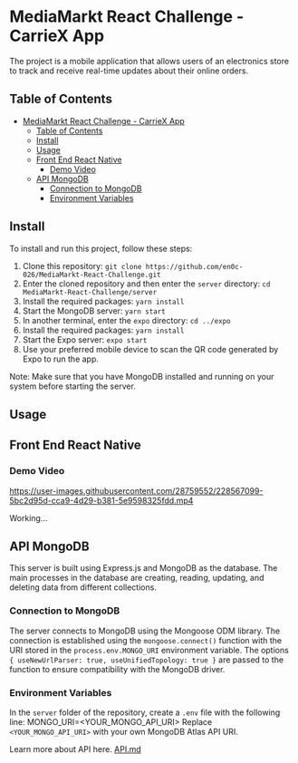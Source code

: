 # MediaMarkt React Challenge - CarrieX App

The project is a mobile application that allows users of an electronics store to track and receive real-time updates about their online orders. 


## Table of Contents


- [MediaMarkt React Challenge - CarrieX App](#mediamarkt-react-challenge---carriex-app)
  - [Table of Contents](#table-of-contents)
  - [Install](#install)
  - [Usage](#usage)
  - [Front End React Native](#front-end-react-native)
    - [Demo Video](#demo-video)
  - [API MongoDB](#api-mongodb)
    - [Connection to MongoDB](#connection-to-mongodb)
    - [Environment Variables](#environment-variables)


## Install

To install and run this project, follow these steps:

1. Clone this repository: `git clone https://github.com/en0c-026/MediaMarkt-React-Challenge.git`
2. Enter the cloned repository and then enter the `server` directory: `cd MediaMarkt-React-Challenge/server`
3. Install the required packages: `yarn install`
4. Start the MongoDB server: `yarn start`
5. In another terminal, enter the `expo` directory: `cd ../expo`
6. Install the required packages: `yarn install`
7. Start the Expo server: `expo start`
8. Use your preferred mobile device to scan the QR code generated by Expo to run the app.

Note: Make sure that you have MongoDB installed and running on your system before starting the server.

## Usage 

## Front End React Native

### Demo Video
https://user-images.githubusercontent.com/28759552/228567099-5bc2d95d-cca9-4d29-b381-5e9598325fdd.mp4

Working...

## API MongoDB

This server is built using Express.js and MongoDB as the database. The main processes in the database are creating, reading, updating, and deleting data from different collections.

### Connection to MongoDB

The server connects to MongoDB using the Mongoose ODM library. The connection is established using the `mongoose.connect()` function with the URI stored in the `process.env.MONGO_URI` environment variable. The options `{ useNewUrlParser: true, useUnifiedTopology: true }` are passed to the function to ensure compatibility with the MongoDB driver.

### Environment Variables

In the `server` folder of the repository, create a `.env` file with the following line:
MONGO_URI=<YOUR_MONGO_API_URI>
Replace `<YOUR_MONGO_API_URI>` with your own MongoDB Atlas API URI.

Learn more about API here. [API.md](/server/API.md)


